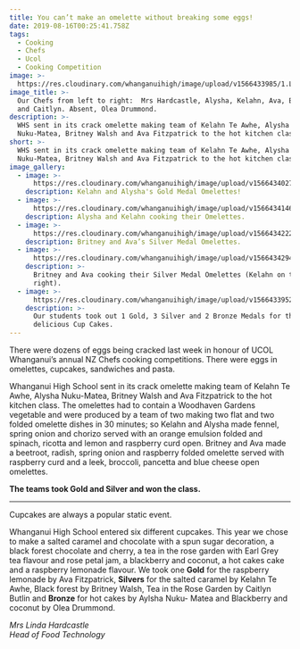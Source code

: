 ```yaml
---
title: You can’t make an omelette without breaking some eggs!
date: 2019-08-16T00:25:41.758Z
tags:
  - Cooking
  - Chefs
  - Ucol
  - Cooking Competition
image: >-
  https://res.cloudinary.com/whanganuihigh/image/upload/v1566433985/1.L-R._Mrs_Hardcastle_Alysha_Kelahn_Ava_Britney_and_Caitlyn.jpg
image_title: >-
  Our Chefs from left to right:  Mrs Hardcastle, Alysha, Kelahn, Ava, Britney
  and Caitlyn. Absent, Olea Drummond.
description: >-
  WHS sent in its crack omelette making team of Kelahn Te Awhe, Alysha
  Nuku-Matea, Britney Walsh and Ava Fitzpatrick to the hot kitchen class.
short: >-
  WHS sent in its crack omelette making team of Kelahn Te Awhe, Alysha
  Nuku-Matea, Britney Walsh and Ava Fitzpatrick to the hot kitchen class.
image_gallery:
  - image: >-
      https://res.cloudinary.com/whanganuihigh/image/upload/v1566434027/2.Gold_omlettes.jpg
    description: Kelahn and Alysha's Gold Medal Omelettes!
  - image: >-
      https://res.cloudinary.com/whanganuihigh/image/upload/v1566434146/2a.Gold_Medal_omlettes_cooked_by_Kelahn_and_Alysha.jpg
    description: Alysha and Kelahn cooking their Omelettes.
  - image: >-
      https://res.cloudinary.com/whanganuihigh/image/upload/v1566434222/3.Silver-omlettes.jpg
    description: Britney and Ava’s Silver Medal Omelettes.
  - image: >-
      https://res.cloudinary.com/whanganuihigh/image/upload/v1566434294/3a.Silver_Medal_omlettes_cooked_Britney_and_Ava_on_the_left_with_Kelahn_on_the_right.jpg
    description: >-
      Britney and Ava cooking their Silver Medal Omelettes (Kelahn on the
      right).
  - image: >-
      https://res.cloudinary.com/whanganuihigh/image/upload/v1566433952/5cupcakes.jpg
    description: >-
      Our students took out 1 Gold, 3 Silver and 2 Bronze Medals for their
      delicious Cup Cakes.
---
```

There were dozens of eggs being cracked last week in honour of UCOL Whanganui’s annual NZ Chefs cooking competitions. There were eggs in omelettes, cupcakes, sandwiches and pasta. 

Whanganui High School sent in its crack omelette making team of Kelahn Te Awhe, Alysha Nuku-Matea, Britney Walsh and Ava Fitzpatrick to the hot kitchen class. The omelettes had to contain a Woodhaven Gardens vegetable and were produced by a team of two making two flat and two folded omelette dishes in 30 minutes; so Kelahn and Alysha made fennel, spring onion and chorizo served with an orange emulsion folded and spinach, ricotta and lemon and raspberry curd open. Britney and Ava made a beetroot, radish, spring onion and raspberry folded omelette served with raspberry curd and a leek, broccoli, pancetta and blue cheese open omelettes. 

**The teams took Gold and Silver and won the class.**

---

Cupcakes are always a popular static event. 

Whanganui High School entered six different cupcakes. This year we chose to make a salted caramel and chocolate with a spun sugar decoration, a black forest chocolate and cherry, a tea in the rose garden with Earl Grey tea flavour and rose petal jam, a blackberry and coconut, a hot cakes cake and a raspberry lemonade flavour. We took one **Gold** for the raspberry lemonade by Ava Fitzpatrick, **Silvers** for the salted caramel by Kelahn Te Awhe, Black forest by Britney Walsh, Tea in the Rose Garden by Caitlyn Butlin and **Bronze** for hot cakes by Aylsha Nuku- Matea and Blackberry and coconut by Olea Drummond. 

_Mrs Linda Hardcastle_  
_Head of Food Technology_
